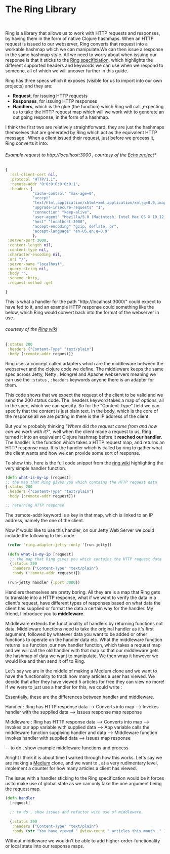 <h1>The Ring Library</h1>
<br>

Ring is a library that allows us to work with HTTP requests and responses, by having them in the form of native Clojure hashmaps. When an HTTP request is issued to our webserver, Ring converts that request into a workable hashmap which we can manipulate.We can then issue a response in the same hashmap style. All we need to worry about when issuing our response is that it sticks to the [Ring specificiation](https://github.com/ring-clojure/ring/blob/master/SPEC), 
which highlights the different supported headers and keywords we can use when we respond to someone, all of which we will uncover further in this guide.

Ring has three specs which it exposes (visible for us to import into our own projects) and they are:

- **Request**, for issuing HTTP requests
- **Responses**, for issuing HTTP responses
- **Handlers**, which is the glue (the function) which Ring will call ,expecting us to take the HTTP request map which will we work with to generate an out going response, in the form of a hashmap.

I think the first two are relatively straightforward, they are just the hashmaps themselves that are generated by Ring which act as the equivalent HTTP message . When a client issued their request, just before we process it, Ring converts it into:

###### Example request to http://localhost:3000 , courtesy of the [Echo project](http://blog.bradlucas.com/posts/2018-05-18-learning-ring-and-building-echo/)* ######


  ```Clojure 
  {
    :ssl-client-cert nil,
    :protocol "HTTP/1.1",
    :remote-addr "0:0:0:0:0:0:0:1",
    :headers {
              "cache-control" "max-age=0",
              "accept"
              "text/html,application/xhtml+xml,application/xml;q=0.9,image/webp,image/apng,*/*;q=0.8",
              "upgrade-insecure-requests" "1",
              "connection" "keep-alive",
              "user-agent" "Mozilla/5.0 (Macintosh; Intel Mac OS X 10_12_6) AppleWebKit/537.36 (KHTML, like Gecko) Chrome/66.0.3359.181 Safari/537.36",
              "host" "localhost:3000",
              "accept-encoding" "gzip, deflate, br",
              "accept-language" "en-US,en;q=0.9"
              },
   :server-port 3000,
   :content-length nil,
   :content-type nil,
   :character-encoding nil,
   :uri "/",
   :server-name "localhost",
   :query-string nil,
   :body "",
   :scheme :http,
   :request-method :get

  }
  ```
 
This is what a handler for the path "http://localhost:3000/" could expect to have fed to it, and an example HTTP response could something like the below, which Ring would convert back into the format of the webserver in use. 

###### courtesy of the [Ring wiki](https://github.com/ring-clojure/ring/wiki/Concepts) ######
 
  ```Clojure
  {:status 200
   :headers {"Content-Type" "text/plain"}
   :body (:remote-addr request)}
  ```

Ring uses a concept called adapters which are the middleware between the webserver and the clojure code we define. The middleware keeps the same spec across Jetty, Netty , Mongrel and Apache webservers meaning we can use the `:status` , `:headers` keywords anyone there is an adapter for them.

This code shows that we expect the request of the client to be valid and we send the 200 status code. The :headers keyword takes a map of options, all in the spec, which we can specify. So for the "Content-Type" field we can specify that the content is just plain text. In the body, which is the core of the response all we are putting in there is the IP address of the client. 

But you're probably thinking *"Where did the request come from and how can we work with it?"*, well when the client made a request to us, Ring turned it into an equivalent Clojure hashmap before it **reached our handler**. The handler is the function which takes a HTTP request map, and returns an HTTP response map. It is the handler which is called by ring to gather what the client wants and how we can provide some sort of response. 

To show this, here is the full code snippet from the [ring wiki](https://github.com/ring-clojure/ring/wiki/Concepts) highlighting the very simple handler function.

  ```Clojure
  (defn what-is-my-ip [request]
  ;; the map that Ring gives you which contains the HTTP request data
  {:status 200
   :headers {"Content-Type" "text/plain"}
   :body (:remote-addr request)})
  
  ;; returning HTTP response
   ```

The :remote-addr keyword is a key in that map, which is linked to an IP address, namely the one of the client. 

Now if would like to use this handler, on our Jetty Web Server we could include the following to this code

  ```Clojure
   (refer 'ring.adapter.jetty :only '[run-jetty])
   
   (defn what-is-my-ip [request]
    ;; the map that Ring gives you which contains the HTTP request data
    {:status 200
     :headers {"Content-Type" "text/plain"}
     :body (:remote-addr request)})
   
   (run-jetty handler {:port 3000})
  ```

Handlers themselves are pretty boring. All they are is a map that Ring gets to translate into a HTTP response, what if we want to verify the data in a client's request, have different types of responses based on what data the client has supplied or format the data a certain way for the handler. My friend, I introduce you to **middleware**. 

Middleware extends the functionality of handlers by returning functions not data. Middleware functions need to take the original handler as it's first argument, followed by whatever data you want to be added or other functions to operate on the handler data etc. What the middleware function returns is a function ,our new handler function, which takes a request map and we will call the old handler with that map so that our middleware gets the hashmap of data we want to manipulate. We then wrap it however we would like and then send it off to Ring.

Let's say we are in the middle of making a Medium clone and we want to have the functionality to track how many articles a user has viewed. We decide that after they have viewed 5 articles for free they can view no more! If we were to just use a handler for this, we could write :



Essentially, these are the differences between handler and middleware. 

Handler :  Ring has HTTP response data --> Converts into map --> Invokes handler with the supplied data -->
           Issues response map response
           
Middleware : Ring has HTTP response data --> Converts into map --> Invokes our app variable with supplied data --> 
             App variable calls the middleware function supplying handler and data --> 
             Middleware function invokes handler with supplied data --> Issues map response
             
             
-- to do , show example middleware functions and process

Alright I think it is about time I walked through how this works. Let's say we are making a [Medium](https://www.medium.com) clone, and we want to , at a very rudimentary level, implement a counter for how many articles a client has viewed.

The issue with a handler sticking to the Ring specification would be it forces us to make use of global state as we can only take the one argument being the request map. 
  
  ```Clojure
  (defn handler
    [request]
    
    ;; to do , show issues and refactor with use of middleware.
    
    {:status 200
     :headers {"Content-Type" "text/plain"}                   
     :body (str "You have viewed " @view-count " articles this month. " )})
  ```
  
Without middleware we wouldn't be able to add higher-order-functionality or local state into our response maps. 
